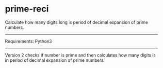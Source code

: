 # prime-reci
Calculate how many digits long is period of decimal expansion of prime numbers.
***
Requirements: Python3
***
Version 2 checks if number is prime and then calculates how many digits is in period of decimal expansion of prime numbers.
